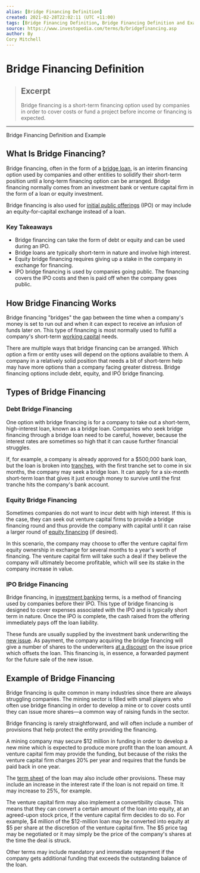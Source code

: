 ```yaml
---
alias: [Bridge Financing Definition]
created: 2021-02-28T22:02:11 (UTC +11:00)
tags: [Bridge Financing Definition, Bridge Financing Definition and Example]
source: https://www.investopedia.com/terms/b/bridgefinancing.asp
author: By
Cory Mitchell
---
```


# Bridge Financing Definition

> ## Excerpt
> Bridge financing is a short-term financing option used by companies in order to cover costs or fund a project before income or financing is expected.

---

Bridge Financing Definition and Example
## What Is Bridge Financing?

Bridge financing, often in the form of a [bridge loan](https://www.investopedia.com/terms/b/bridgeloan.asp), is an interim financing option used by companies and other entities to solidify their short-term position until a long-term financing option can be arranged. Bridge financing normally comes from an investment bank or venture capital firm in the form of a loan or equity investment.

Bridge financing is also used for [initial public offerings](https://www.investopedia.com/terms/i/ipo.asp) (IPO) or may include an equity-for-capital exchange instead of a loan.

### Key Takeaways

-   Bridge financing can take the form of debt or equity and can be used during an IPO.
-   Bridge loans are typically short-term in nature and involve high interest.
-   Equity bridge financing requires giving up a stake in the company in exchange for financing.
-   IPO bridge financing is used by companies going public. The financing covers the IPO costs and then is paid off when the company goes public.

## How Bridge Financing Works

Bridge financing "bridges" the gap between the time when a company's money is set to run out and when it can expect to receive an infusion of funds later on. This type of financing is most normally used to fulfill a company's short-term [working capital](https://www.investopedia.com/terms/w/workingcapital.asp) needs.

There are multiple ways that bridge financing can be arranged. Which option a firm or entity uses will depend on the options available to them. A company in a relatively solid position that needs a bit of short-term help may have more options than a company facing greater distress. Bridge financing options include debt, equity, and IPO bridge financing.

## Types of Bridge Financing

### Debt Bridge Financing

One option with bridge financing is for a company to take out a short-term, high-interest loan, known as a bridge loan. Companies who seek bridge financing through a bridge loan need to be careful, however, because the interest rates are sometimes so high that it can cause further financial struggles.

If, for example, a company is already approved for a $500,000 bank loan, but the loan is broken into [tranches](https://www.investopedia.com/terms/t/tranches.asp), with the first tranche set to come in six months, the company may seek a bridge loan. It can apply for a six-month short-term loan that gives it just enough money to survive until the first tranche hits the company's bank account.

### Equity Bridge Financing

Sometimes companies do not want to incur debt with high interest. If this is the case, they can seek out venture capital firms to provide a bridge financing round and thus provide the company with capital until it can raise a larger round of [equity financing](https://www.investopedia.com/terms/e/equityfinancing.asp) (if desired).

In this scenario, the company may choose to offer the venture capital firm equity ownership in exchange for several months to a year's worth of financing. The venture capital firm will take such a deal if they believe the company will ultimately become profitable, which will see its stake in the company increase in value.

### IPO Bridge Financing

Bridge financing, in [investment banking](https://www.investopedia.com/terms/i/investment-banking.asp) terms, is a method of financing used by companies before their IPO. This type of bridge financing is designed to cover expenses associated with the IPO and is typically short term in nature. Once the IPO is complete, the cash raised from the offering immediately pays off the loan liability.

These funds are usually supplied by the investment bank underwriting the [new issue](https://www.investopedia.com/terms/n/newissue.asp). As payment, the company acquiring the bridge financing will give a number of shares to the underwriters [at a discount](https://www.investopedia.com/terms/a/at-a-discount.asp) on the issue price which offsets the loan. This financing is, in essence, a forwarded payment for the future sale of the new issue.

## Example of Bridge Financing

Bridge financing is quite common in many industries since there are always struggling companies. The mining sector is filled with small players who often use bridge financing in order to develop a mine or to cover costs until they can issue more shares—a common way of raising funds in the sector.

Bridge financing is rarely straightforward, and will often include a number of provisions that help protect the entity providing the financing.

A mining company may secure $12 million in funding in order to develop a new mine which is expected to produce more profit than the loan amount. A venture capital firm may provide the funding, but because of the risks the venture capital firm charges 20% per year and requires that the funds be paid back in one year.

The [term sheet](https://www.investopedia.com/terms/t/termsheet.asp) of the loan may also include other provisions. These may include an increase in the interest rate if the loan is not repaid on time. It may increase to 25%, for example.

The venture capital firm may also implement a convertibility clause. This means that they can convert a certain amount of the loan into equity, at an agreed-upon stock price, if the venture capital firm decides to do so. For example, $4 million of the $12-million loan may be converted into equity at $5 per share at the discretion of the venture capital firm. The $5 price tag may be negotiated or it may simply be the price of the company's shares at the time the deal is struck.

Other terms may include mandatory and immediate repayment if the company gets additional funding that exceeds the outstanding balance of the loan.
